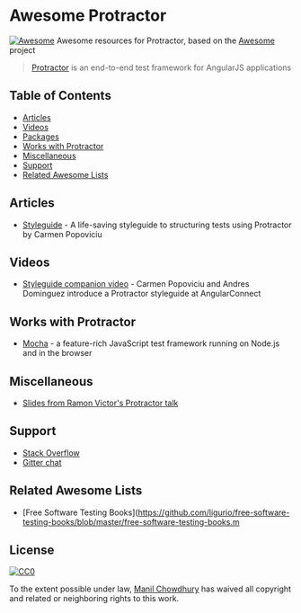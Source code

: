 # Awesome Protractor
[![Awesome](https://cdn.rawgit.com/sindresorhus/awesome/d7305f38d29fed78fa85652e3a63e154dd8e8829/media/badge.svg)](https://github.com/sindresorhus/awesome)
Awesome resources for Protractor, based on the [Awesome](https://github.com/sindresorhus/awesome/) project

> [Protractor](http://www.protractortest.org/) is an end-to-end test framework for AngularJS applications


## Table of Contents

- [Articles](#articles)
- [Videos](#videos)
- [Packages](#packages)
- [Works with Protractor](#works-with-protractor)
- [Miscellaneous](#miscellaneous)
- [Support](#support)
- [Related Awesome Lists](#related-awesome-lists)


## Articles

- [Styleguide](https://github.com/CarmenPopoviciu/protractor-styleguide) - A life-saving styleguide to structuring tests using Protractor by Carmen Popoviciu


## Videos

- [Styleguide companion video](https://www.youtube.com/watch?v=-lTGnYwnEuM) - Carmen Popoviciu and Andres Dominguez introduce a Protractor styleguide at AngularConnect


## Works with Protractor

- [Mocha](https://mochajs.org/) - a feature-rich JavaScript test framework running on Node.js and in the browser


## Miscellaneous

- [Slides from Ramon Victor's Protractor talk](https://ramonvictor.github.io/protractor/slides/)


## Support

- [Stack Overflow](http://stackoverflow.com/questions/tagged/protractor)
- [Gitter chat](https://gitter.im/angular/protractor)


## Related Awesome Lists

- [Free Software Testing Books](https://github.com/ligurio/free-software-testing-books/blob/master/free-software-testing-books.m

## License

[![CC0](http://mirrors.creativecommons.org/presskit/buttons/88x31/svg/cc-zero.svg)](https://creativecommons.org/publicdomain/zero/1.0/)

To the extent possible under law, [Manil Chowdhury](https://chowdhurian.github.io) has waived all copyright and related or neighboring rights to this work.

